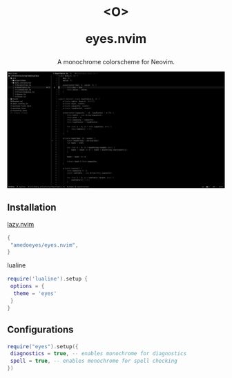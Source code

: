 <h1 align="center">
 <p>&lt;O&gt;</p>
 <p align="center">eyes.nvim</p>
</h1>

<p align="center">A monochrome colorscheme for Neovim.</p>

<p align="center">
 <img alt="Preview" src="./screenshots/preview.png" width=1000>
</p>

## Installation

[lazy.nvim]("https://github.com/folke/lazy.nvim")

```lua
{
 "amedoeyes/eyes.nvim",
}

```

lualine

```lua
require('lualine').setup {
 options = {
  theme = 'eyes'
 }
}
```

## Configurations

```lua
require("eyes").setup({
 diagnostics = true, -- enables monochrome for diagnostics
 spell = true, -- enables monochrome for spell checking
})
```

